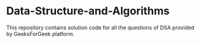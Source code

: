 # Data-Structure-and-Algorithms
This repository contains solution code for all the questions of DSA provided by GeeksForGeek platform.
